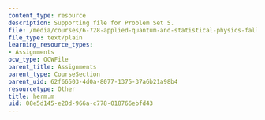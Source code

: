```yaml
---
content_type: resource
description: Supporting file for Problem Set 5.
file: /media/courses/6-728-applied-quantum-and-statistical-physics-fall-2006/08e5d145e20d966ac778018766ebfd43_herm.m
file_type: text/plain
learning_resource_types:
- Assignments
ocw_type: OCWFile
parent_title: Assignments
parent_type: CourseSection
parent_uid: 62f66503-4d0a-8077-1375-37a6b21a98b4
resourcetype: Other
title: herm.m
uid: 08e5d145-e20d-966a-c778-018766ebfd43
---
```

